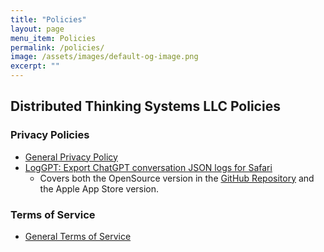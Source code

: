 ```yaml
---
title: "Policies"
layout: page
menu_item: Policies
permalink: /policies/
image: /assets/images/default-og-image.png
excerpt: ""
---
```


## Distributed Thinking Systems LLC Policies

### Privacy Policies
- [General Privacy Policy](/policies/General_Privacy/)
- [LogGPT: Export ChatGPT conversation JSON logs for Safari](/policies/Privacy_LogGPT_for_Safari/)
  - Covers both the OpenSource version in the [GitHub Repository](https://github.com/unixwzrd/chatgpt-chatlog-export) and the Apple App Store version.

### Terms of Service
- [General Terms of Service](/policies/General_ToS/)


